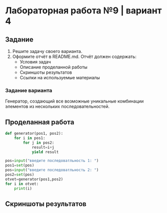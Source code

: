# Лабораторная работа №9 | вариант 4
## Задание
1) Решите задачу своего варианта.
2) Оформите отчёт в README.md. Отчёт должен содержать:
    - Условия задач
    - Описание проделанной работы
    - Скриншоты результатов
    - Ссылки на используемые материалы
### Задание варианта
Генератор, создающий все возможные уникальные комбинации элементов из нескольких последовательностей.
## Проделанная работа 
``` python
def generator(pos1, pos2):
    for i in pos1:
        for j in pos2:
            result=i+j
            yield result

pos=input("введите последоватльность 1: ")
pos1=set(pos)
pos=input("введите последоватльность 2: ")
pos2=set(pos)
otvet=generator(pos1,pos2)
for i in otvet:
    print(i)
```

## Скриншоты результатов